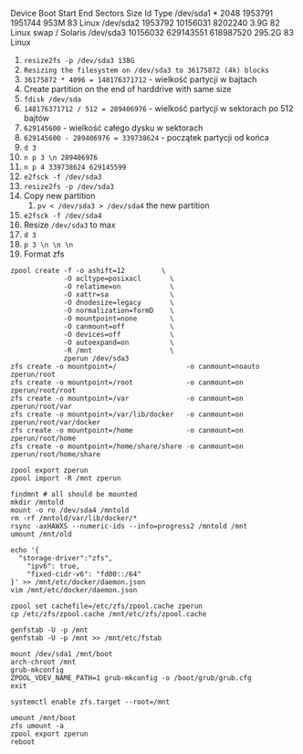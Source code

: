 Device     Boot    Start       End   Sectors   Size Id Type
/dev/sda1  *        2048   1953791   1951744   953M 83 Linux
/dev/sda2        1953792  10156031   8202240   3.9G 82 Linux swap / Solaris
/dev/sda3       10156032 629143551 618987520 295.2G 83 Linux


1. `resize2fs -p /dev/sda3 138G`
  1. `Resizing the filesystem on /dev/sda3 to 36175872 (4k) blocks`
  2. `36175872 * 4096 = 148176371712` - wielkość partycji w bajtach
2. Create partition on the end of harddrive with same size
  1. `fdisk /dev/sda`
  2. `148176371712 / 512 = 289406976` - wielkość partycji w sektorach po 512 bajtów
  3. `629145600` - wielkość całego dysku w sektorach
  4. `629145600 - 289406976 = 339738624` - początek partycji od końca
  5. `d 3`
  6. `n p 3 \n 289406976`
  7. `n p 4 339738624 629145599`
4. `e2fsck -f /dev/sda3`
3. `resize2fs -p /dev/sda3`
5. Copy new partition
    1. `pv < /dev/sda3 > /dev/sda4` the new partition
4. `e2fsck -f /dev/sda4`
5. Resize `/dev/sda3` to max
  6. `d 3`
  7. `p 3 \n \n \n`
6. Format zfs
```
zpool create -f -o ashift=12         \
             -O acltype=posixacl       \
             -O relatime=on            \
             -O xattr=sa               \
             -O dnodesize=legacy       \
             -O normalization=formD    \
             -O mountpoint=none        \
             -O canmount=off           \
             -O devices=off            \
             -O autoexpand=on          \
             -R /mnt                   \
             zperun /dev/sda3
zfs create -o mountpoint=/                 -o canmount=noauto zperun/root
zfs create -o mountpoint=/root             -o canmount=on     zperun/root/root
zfs create -o mountpoint=/var              -o canmount=on     zperun/root/var
zfs create -o mountpoint=/var/lib/docker   -o canmount=on     zperun/root/var/docker
zfs create -o mountpoint=/home             -o canmount=on     zperun/root/home
zfs create -o mountpoint=/home/share/share -o canmount=on     zperun/root/home/share

zpool export zperun
zpool import -R /mnt zperun

findmnt # all should be mounted
mkdir /mntold
mount -o ro /dev/sda4 /mntold
rm -rf /mntold/var/lib/docker/*
rsync -axHAWXS --numeric-ids --info=progress2 /mntold /mnt
umount /mnt/old

echo '{
  "storage-driver":"zfs",
	"ipv6": true,
	"fixed-cidr-v6": "fd00::/64"
}' >> /mnt/etc/docker/daemon.json
vim /mnt/etc/docker/daemon.json

zpool set cachefile=/etc/zfs/zpool.cache zperun
cp /etc/zfs/zpool.cache /mnt/etc/zfs/zpool.cache

genfstab -U -p /mnt
genfstab -U -p /mnt >> /mnt/etc/fstab

mount /dev/sda1 /mnt/boot
arch-chroot /mnt
grub-mkconfig
ZPOOL_VDEV_NAME_PATH=1 grub-mkconfig -o /boot/grub/grub.cfg
exit

systemctl enable zfs.target --root=/mnt

umount /mnt/boot
zfs umount -a
zpool export zperun
reboot

```


